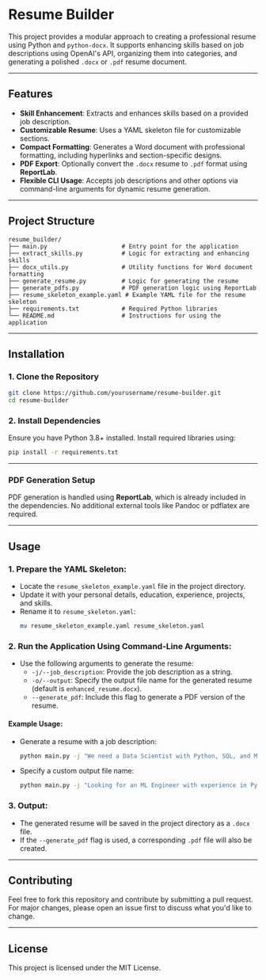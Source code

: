 # Resume Builder

This project provides a modular approach to creating a professional resume using Python and `python-docx`. It supports enhancing skills based on job descriptions using OpenAI's API, organizing them into categories, and generating a polished `.docx` or `.pdf` resume document.

---

## Features

- **Skill Enhancement**: Extracts and enhances skills based on a provided job description.
- **Customizable Resume**: Uses a YAML skeleton file for customizable sections.
- **Compact Formatting**: Generates a Word document with professional formatting, including hyperlinks and section-specific designs.
- **PDF Export**: Optionally convert the `.docx` resume to `.pdf` format using **ReportLab**.
- **Flexible CLI Usage**: Accepts job descriptions and other options via command-line arguments for dynamic resume generation.

---

## Project Structure

```plaintext
resume_builder/
├── main.py                     # Entry point for the application
├── extract_skills.py           # Logic for extracting and enhancing skills
├── docx_utils.py               # Utility functions for Word document formatting
├── generate_resume.py          # Logic for generating the resume
├── generate_pdfs.py            # PDF generation logic using ReportLab
├── resume_skeleton_example.yaml # Example YAML file for the resume skeleton
├── requirements.txt            # Required Python libraries
└── README.md                   # Instructions for using the application
```

---

## Installation

### **1. Clone the Repository**
```bash
git clone https://github.com/yourusername/resume-builder.git
cd resume-builder
```

### **2. Install Dependencies**
Ensure you have Python 3.8+ installed. Install required libraries using:
```bash
pip install -r requirements.txt
```

---

### PDF Generation Setup

PDF generation is handled using **ReportLab**, which is already included in the dependencies. No additional external tools like Pandoc or pdflatex are required.

---

## Usage

### 1. **Prepare the YAML Skeleton**:
   - Locate the `resume_skeleton_example.yaml` file in the project directory.
   - Update it with your personal details, education, experience, projects, and skills.
   - Rename it to `resume_skeleton.yaml`:
     ```bash
     mv resume_skeleton_example.yaml resume_skeleton.yaml
     ```

### 2. **Run the Application Using Command-Line Arguments**:

   - Use the following arguments to generate the resume:
     - `-j/--job_description`: Provide the job description as a string.
     - `-o/--output`: Specify the output file name for the generated resume (default is `enhanced_resume.docx`).
     - `--generate_pdf`: Include this flag to generate a PDF version of the resume.

   #### Example Usage:
   - Generate a resume with a job description:
     ```bash
     python main.py -j "We need a Data Scientist with Python, SQL, and Machine Learning skills." --generate_pdf
     ```
   - Specify a custom output file name:
     ```bash
     python main.py -j "Looking for an ML Engineer with experience in PyTorch and AWS." -o "custom_resume.docx" --generate_pdf
     ```

### 3. **Output**:
   - The generated resume will be saved in the project directory as a `.docx` file.
   - If the `--generate_pdf` flag is used, a corresponding `.pdf` file will also be created.

---

## Contributing

Feel free to fork this repository and contribute by submitting a pull request. For major changes, please open an issue first to discuss what you'd like to change.

---

## License

This project is licensed under the MIT License.